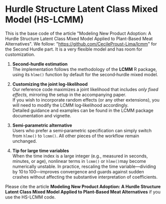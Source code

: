 # Hurdle Structure Latent Class Mixed Model (HS-LCMM)
This is the base code of the article "Modeling New Product Adoption: A Hurdle Structure Latent Class Mixed Model Applied to Plant-Based Meat Alternatives". We follow: "https://github.com/CecileProust-Lima/lcmm" for the Second Hurdle part. It is a very flexible model and has room for customization.  
   
1. **Second‑hurdle estimation**  
   The implementation follows the methodology of the **LCMM** R package, using its `hlme()` function by default for the second‑hurdle mixed model.

2. **Customizing the joint log‑likelihood**  
   Our reference code maximizes a joint likelihood that includes *only fixed effects,* mirroring the setup in the accompanying paper.  
   If you wish to incorporate random effects (or any other extensions), you will need to modify the LCMM log‑likelihood accordingly.  
   Detailed guidance and examples can be found in the LCMM package documentation and vignette.

3. **Semi‑parametric alternative**  
   Users who prefer a semi‑parametric specification can simply switch from `hlme()` to `lcmm()`. All other pieces of the workflow remain unchanged.

4. **Tip for large time variables**  
   When the time index is a large integer (e.g., measured in seconds, minutes, or age), nonlinear terms in `lcmm()` or `hlme()`may become numerically unstable. In practice, rescaling the time variable—dividing by 10 to 100—improves convergence and guards against sudden crashes without affecting the substantive interpretation of coefficients. 

Please cite the article **Modeling New Product Adoption: A Hurdle Structure Latent Class Mixed Model Applied to Plant-Based Meat Alternatives** if you use the HS-LCMM code.
